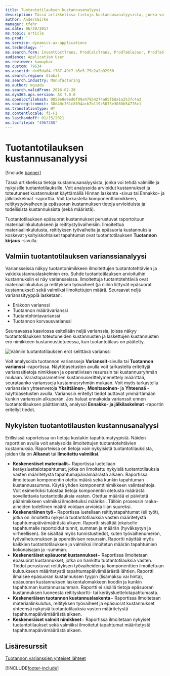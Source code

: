 ```yaml
---
title: Tuotantotilauksen kustannusanalyysi
description: Tässä artikkelissa tietoja kustannusanalyysista, jonka voi tehdä valmiille ja nykyisille tuotantotilauksille. Voit analysoida arvioidut kustannukset ja toteutuneet kustannukset käyttämällä Hinnan laskenta -sivua tai Ennakko- ja jälkilaskelmat -raporttia. Voit tarkastella komponenttinimikkeen, reititystyövaiheen ja epäsuoran kustannuksen tietoja arvioiduista ja todellisista kustannuksista (sekä määristä).
author: AndersGirke
manager: tfehr
ms.date: 06/20/2017
ms.topic: article
ms.prod: ''
ms.service: dynamics-ax-applications
ms.technology: ''
ms.search.form: InventCostTrans, ProdCalcTrans, ProdTableJour, ProdTableListPage, ProdSetupHistoricalCost
audience: Application User
ms.reviewer: kamaybac
ms.custom: 79634
ms.assetid: ded5da04-f787-49f7-b5e5-75c2a2b92930
ms.search.region: Global
ms.search.industry: Manufacturing
ms.author: mguada
ms.search.validFrom: 2016-02-28
ms.dyn365.ops.version: AX 7.0.0
ms.openlocfilehash: 0858e0e9ed0f09a47954274a05f6da1a2537c4a3
ms.sourcegitcommit: 38d40c331c8894acb7b119c5073e3088b54776c1
ms.translationtype: HT
ms.contentlocale: fi-FI
ms.lasthandoff: 01/15/2021
ms.locfileid: "4967280"
---
```

# <a name="production-order-cost-analysis"></a>Tuotantotilauksen kustannusanalyysi

[!include [banner](../includes/banner.md)]

Tässä artikkelissa tietoja kustannusanalyysista, jonka voi tehdä valmiille ja nykyisille tuotantotilauksille. Voit analysoida arvioidut kustannukset ja toteutuneet kustannukset käyttämällä Hinnan laskenta -sivua tai Ennakko- ja jälkilaskelmat -raporttia. Voit tarkastella komponenttinimikkeen, reititystyövaiheen ja epäsuoran kustannuksen tietoja arvioiduista ja todellisista kustannuksista (sekä määristä).

Tuotantotilauksen epäsuorat kustannukset perustuvat raportoituun materiaalinkulutukseen ja reititystyövaiheisiin. Ilmoitettua materiaalinkulutusta, reitityksen työvaiheita ja epäsuoria kustannuksia koskevat yksityiskohtaiset tapahtumat ovat tuotantotilauksen **Tuotannon kirjaus** -sivulla.

## <a name="variance-analysis-for-a-completed-production-order"></a>Valmiin tuotantotilauksen varianssianalyysi
Variansseissa näkyy tuotantonimikkeen ilmoitettujen tuotantotehtävien ja vakiokustannuslaskelmien ero. Suhde tuotantotilauksen arvioituihin kustannuksiin ei näy variansseissa. Ilmoitettuja tuotantotehtäviä ovat materiaalinkulutus ja reitityksen työvaiheet (ja niihin liittyvät epäsuorat kustannukset) sekä valmiiksi ilmoitettujen määrä. Seuraavat neljä varianssityyppiä lasketaan:

-   Eräkoon varianssi
-   Tuotannon määrävarianssi
-   Tuotantohintavarianssi
-   Tuotannon korvausvarianssi

Seuraavassa kaaviossa esitellään neljä varianssia, joissa näkyy tuotantotilauksen toteutuneiden kustannusten ja laskettujen kustannusten ero nimikkeen kustannustietueessa, kun tuotantotilaus on päätetty. 

![Valmiin tuotantotilauksen erot selittävä varianssi](./media/control.jpg) 

Voit analysoida tuotannon variansseja **Varianssit**-sivulla tai **Tuotannon varianssi** -raportissa. Näyttöasetusten avulla voit tarkastella eriteltyjä varianssitietoja nimikkeen ja operatiivisen resurssin tai kustannusryhmän mukaan. Varastoparametrien kustannuserittelymenettely määrittää, seurataanko variansseja kustannusryhmän mukaan. Voit myös tarkastella varianssien yhteenvetoja **Yksittäinen**-, **Monitasoinen**- ja **Yhteensä** -näyttöasetusten avulla. Varianssin eritellyt tiedot auttavat ymmärtämään kunkin varianssin alkuperän. Jos haluat ennakoida varianssit ennen tuotantotilauksen päättämistä, analysoi **Ennakko- ja jälkilaskelmat** -raportin eritellyt tiedot.

## <a name="cost-analysis-for-current-production-orders"></a>Nykyisten tuotantotilausten kustannusanalyysi
Erillisissä raporteissa on tietoja kustakin tapahtumatyypistä. Näiden raporttien avulla voit analysoida ilmoitettujen tuotantotehtävien kustannuksia. Raporteissa on tietoja vain nykyisistä tuotantotilauksista, joiden tila on **Alkanut** tai **Ilmoitettu valmiiksi**.

-   **Keskeneräiset materiaalit**− Raportissa luetellaan keräysluettelotapahtumat, jotka on ilmoitettu nykyisiä tuotantotilauksia vasten määritetystä tapahtumapäivämäärästä alkaen. Raportissa ilmoitetaan komponentin otettu määrä sekä kunkin tapahtuman kustannussumma. Käytä yhden komponenttinimikkeen valintaehtoja. Voit esimerkiksi tulostaa tietoja komponentin otetusta määrästä sovellettavia tuotantotilauksia vasten. Otettua määrää ei päivitetä päänimikkeen valmiiksi ilmoitetuiksi määriksi. Tällöin prosessin raaka-aineiden todellinen määrä voidaan arvioida liian suureksi.
-   **Keskeneräinen työ**− Raportissa luetellaan reititystapahtumat (eli työt), jotka on ilmoitettu nykyisiä tuotantotilauksia vasten määritetystä tapahtumapäivämäärästä alkaen. Raportti sisältää jokaiselle tapahtumalle raportoidut tunnit, summan ja määrän (hyväksytyn ja virheellisen). Se sisältää myös tunnistustiedot, kuten työvaihenumeron, työvaihetunnuksen ja operatiivisen resurssin. Raportti näyttää myös kaikkien tuotantotilauksen ja valmiiksi ilmoitetun määrän tapahtumien kokonaisajan ja -summan.
-   **Keskeneräiset epäsuorat kustannukset**− Raportissa ilmoitetaan epäsuorat kustannukset, jotka on hankittu tuotantotilauksia vasten. Tiedot perustuvat reitityksen työvaiheiden ja komponenttien ilmoitettuun kulutukseen määritetystä tapahtumapäivämäärästä lähtien. Raportti ilmaisee epäsuoran kustannuksen tyypin (lisämaksu vai hinta), epäsuoran kustannuksen laskentalomakkeen koodin ja kunkin tapahtuman kustannussumman. Raportti ei sisällä tietoja epäsuoran kustannuksen luoneesta reitityskortti- tai keräysluettelotapahtumasta.
-   **Keskeneräisen tuotannon kustannuslaskenta**− Raportissa ilmoitetaan materiaalinkulutus, reitityksen työvaiheet ja epäsuorat kustannukset yhteensä nykyisiä tuotantotilauksia vasten määritetystä tapahtumapäivämäärästä alkaen.
-   **Keskeneräiset valmiit nimikkeet**− Raportissa ilmoitetaan nykyiset tuotantotilaukset sekä valmiiksi ilmoitetut tapahtumat määritetystä tapahtumapäivämäärästä alkaen.


<a name="additional-resources"></a>Lisäresurssit
--------

[Tuotannon varianssien yhteiset lähteet](common-sources-of-production-variances.md)





[!INCLUDE[footer-include](../../includes/footer-banner.md)]